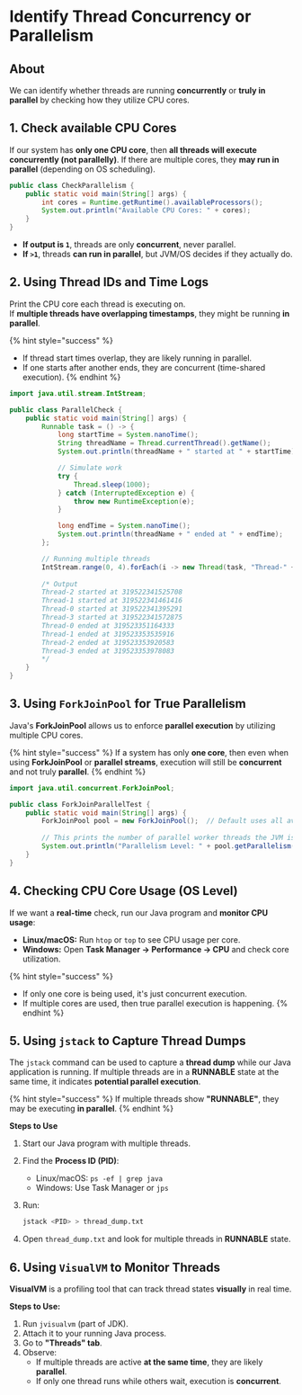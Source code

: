 # Identify Thread Concurrency or Parallelism

## About

We can identify whether threads are running **concurrently** or **truly in parallel** by checking how they utilize CPU cores.

## 1. Check available CPU Cores

If our system has **only one CPU core**, then **all threads will execute concurrently (not parallelly)**. If there are multiple cores, they **may run in parallel** (depending on OS scheduling).

```java
public class CheckParallelism {
    public static void main(String[] args) {
        int cores = Runtime.getRuntime().availableProcessors();
        System.out.println("Available CPU Cores: " + cores);
    }
}
```

* **If output is `1`**, threads are only **concurrent**, never parallel.
* **If `>1`**, threads **can run in parallel**, but JVM/OS decides if they actually do.

## **2. Using Thread IDs and Time Logs**

Print the CPU core each thread is executing on.\
If **multiple threads have overlapping timestamps**, they might be running **in parallel**.

{% hint style="success" %}
* If thread start times overlap, they are likely running in parallel.
* If one starts after another ends, they are concurrent (time-shared execution).
{% endhint %}

```java
import java.util.stream.IntStream;

public class ParallelCheck {
    public static void main(String[] args) {
        Runnable task = () -> {
            long startTime = System.nanoTime();
            String threadName = Thread.currentThread().getName();
            System.out.println(threadName + " started at " + startTime);

            // Simulate work
            try {
                Thread.sleep(1000);
            } catch (InterruptedException e) {
                throw new RuntimeException(e);
            }

            long endTime = System.nanoTime();
            System.out.println(threadName + " ended at " + endTime);
        };

        // Running multiple threads
        IntStream.range(0, 4).forEach(i -> new Thread(task, "Thread-" + i).start());
        
        /* Output
        Thread-2 started at 319522341525708
        Thread-1 started at 319522341461416
        Thread-0 started at 319522341395291
        Thread-3 started at 319522341572875
        Thread-0 ended at 319523351164333
        Thread-1 ended at 319523353535916
        Thread-2 ended at 319523353920583
        Thread-3 ended at 319523353978083
        */
    }
}
```

## **3. Using `ForkJoinPool` for True Parallelism**

Java's **ForkJoinPool** allows us to enforce **parallel execution** by utilizing multiple CPU cores.

{% hint style="success" %}
If a system has only **one core**, then even when using **ForkJoinPool** or **parallel streams**, execution will still be **concurrent** and not truly **parallel**.
{% endhint %}

```java
import java.util.concurrent.ForkJoinPool;

public class ForkJoinParallelTest {
    public static void main(String[] args) {
        ForkJoinPool pool = new ForkJoinPool();  // Default uses all available cores
        
        // This prints the number of parallel worker threads the JVM is using.
        System.out.println("Parallelism Level: " + pool.getParallelism());
    }
}
```

## **4. Checking CPU Core Usage (OS Level)**

If we want a **real-time** check, run our Java program and **monitor CPU usage**:

* **Linux/macOS:** Run `htop` or `top` to see CPU usage per core.
* **Windows:** Open **Task Manager → Performance → CPU** and check core utilization.

{% hint style="success" %}
- If only one core is being used, it's just concurrent execution.
- If multiple cores are used, then true parallel execution is happening.
{% endhint %}

## **5. Using `jstack` to Capture Thread Dumps**

The `jstack` command can be used to capture a **thread dump** while our Java application is running. If multiple threads are in a **RUNNABLE** state at the same time, it indicates **potential parallel execution**.

{% hint style="success" %}
If multiple threads show **"RUNNABLE"**, they may be executing **in parallel**.
{% endhint %}

**Steps to Use**

1. Start our Java program with multiple threads.
2. Find the **Process ID (PID)**:
   * Linux/macOS: `ps -ef | grep java`
   * Windows: Use Task Manager or `jps`
3.  Run:

    ```sh
    jstack <PID> > thread_dump.txt
    ```
4. Open `thread_dump.txt` and look for multiple threads in **RUNNABLE** state.

## **6. Using `VisualVM` to Monitor Threads**

**VisualVM** is a profiling tool that can track thread states **visually** in real time.

**Steps to Use:**

1. Run `jvisualvm` (part of JDK).
2. Attach it to your running Java process.
3. Go to **"Threads" tab**.
4. Observe:
   * If multiple threads are active **at the same time**, they are likely **parallel**.
   * If only one thread runs while others wait, execution is **concurrent**.



